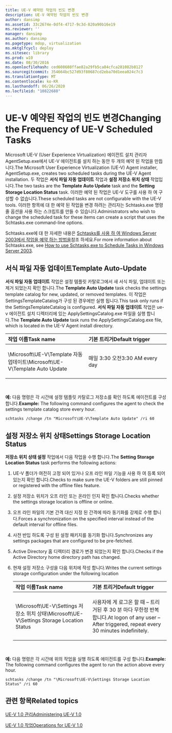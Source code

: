 ```yaml
---
title: UE-V 예약된 작업의 빈도 변경
description: UE-V 예약된 작업의 빈도 변경
author: dansimp
ms.assetid: 33c2674e-0df4-4717-9c3d-820a90b16e19
ms.reviewer: ''
manager: dansimp
ms.author: dansimp
ms.pagetype: mdop, virtualization
ms.mktglfcycl: deploy
ms.sitesec: library
ms.prod: w10
ms.date: 08/30/2016
ms.openlocfilehash: ced608608ffae82a29fb5ca84cfca281082b8127
ms.sourcegitcommit: 354664bc527d93f80687cd2eba70d1eea024c7c3
ms.translationtype: MT
ms.contentlocale: ko-KR
ms.lasthandoff: 06/26/2020
ms.locfileid: "10822688"
---
```

# <span data-ttu-id="a5b30-103">UE-V 예약된 작업의 빈도 변경</span><span class="sxs-lookup"><span data-stu-id="a5b30-103">Changing the Frequency of UE-V Scheduled Tasks</span></span>


<span data-ttu-id="a5b30-104">Microsoft UE-V (User Experience Virtualization) 에이전트 설치 관리자 AgentSetup.exe에서 UE-V 에이전트를 설치 하는 동안 두 개의 예약 된 작업을 만듭니다.</span><span class="sxs-lookup"><span data-stu-id="a5b30-104">The Microsoft User Experience Virtualization (UE-V) Agent installer, AgentSetup.exe, creates two scheduled tasks during the UE-V Agent installation.</span></span> <span data-ttu-id="a5b30-105">두 작업은 **서식 파일 자동 업데이트** 작업과 **설정 저장소 위치 상태** 작업입니다.</span><span class="sxs-lookup"><span data-stu-id="a5b30-105">The two tasks are the **Template Auto Update** task and the **Setting Storage Location Status** task.</span></span> <span data-ttu-id="a5b30-106">이러한 예약 된 작업은 UE-V 도구를 사용 하 여 구성할 수 없습니다.</span><span class="sxs-lookup"><span data-stu-id="a5b30-106">These scheduled tasks are not configurable with the UE-V tools.</span></span> <span data-ttu-id="a5b30-107">이러한 항목에 대 한 예약 된 작업을 변경 하려는 관리자는 Schtasks.exe 명령줄 옵션을 사용 하는 스크립트를 만들 수 있습니다.</span><span class="sxs-lookup"><span data-stu-id="a5b30-107">Administrators who wish to change the scheduled task for these items can create a script that uses the Schtasks.exe command-line options.</span></span>

<span data-ttu-id="a5b30-108">Schtasks.exe에 대 한 자세한 내용은 [Schtasks를 사용 하 여 Windows Server 2003에서 작업을 예약 하는 방법을](https://go.microsoft.com/fwlink/?LinkID=264854)참조 하세요.</span><span class="sxs-lookup"><span data-stu-id="a5b30-108">For more information about Schtasks.exe, see [How to use Schtasks,exe to Schedule Tasks in Windows Server 2003](https://go.microsoft.com/fwlink/?LinkID=264854).</span></span>

## <span data-ttu-id="a5b30-109">서식 파일 자동 업데이트</span><span class="sxs-lookup"><span data-stu-id="a5b30-109">Template Auto-Update</span></span>


<span data-ttu-id="a5b30-110">**서식 파일 자동 업데이트** 작업은 설정 템플릿 카탈로그에서 새 서식 파일, 업데이트 또는 제거 되었는지 확인 합니다.</span><span class="sxs-lookup"><span data-stu-id="a5b30-110">The **Template Auto Update** task checks the settings template catalog for new, updated, or removed templates.</span></span> <span data-ttu-id="a5b30-111">이 작업은 SettingsTemplateCatalog가 구성 된 경우에만 실행 됩니다.</span><span class="sxs-lookup"><span data-stu-id="a5b30-111">This task only runs if the SettingsTemplateCatalog is configured.</span></span> <span data-ttu-id="a5b30-112">**서식 파일 자동 업데이트** 작업은 ue-v 에이전트 설치 디렉터리에 있는 ApplySettingsCatalog.exe 파일을 실행 합니다.</span><span class="sxs-lookup"><span data-stu-id="a5b30-112">The **Template Auto Update** task runs the ApplySettingsCatalog.exe file, which is located in the UE-V Agent install directory.</span></span>

<table>
<colgroup>
<col width="50%" />
<col width="50%" />
</colgroup>
<thead>
<tr class="header">
<th align="left"><span data-ttu-id="a5b30-113">작업 이름</span><span class="sxs-lookup"><span data-stu-id="a5b30-113">Task name</span></span></th>
<th align="left"><span data-ttu-id="a5b30-114">기본 트리거</span><span class="sxs-lookup"><span data-stu-id="a5b30-114">Default trigger</span></span></th>
</tr>
</thead>
<tbody>
<tr class="odd">
<td align="left"><p><span data-ttu-id="a5b30-115">\Microsoft\UE-V\Template 자동 업데이트</span><span class="sxs-lookup"><span data-stu-id="a5b30-115">\Microsoft\UE-V\Template Auto Update</span></span></p></td>
<td align="left"><p><span data-ttu-id="a5b30-116">매일 3:30 오전</span><span class="sxs-lookup"><span data-stu-id="a5b30-116">3:30 AM every day</span></span></p></td>
</tr>
</tbody>
</table>

 

<span data-ttu-id="a5b30-117">**예:** 다음 명령은 각 시간에 설정 템플릿 카탈로그 저장소를 확인 하도록 에이전트를 구성 합니다.</span><span class="sxs-lookup"><span data-stu-id="a5b30-117">**Example:** The following command configures the agent to check the settings template catalog store every hour.</span></span>

``` syntax
schtasks /change /tn "Microsoft\UE-V\Template Auto Update" /ri 60
```

## <span data-ttu-id="a5b30-118">설정 저장소 위치 상태</span><span class="sxs-lookup"><span data-stu-id="a5b30-118">Settings Storage Location Status</span></span>


<span data-ttu-id="a5b30-119">**저장소 위치 상태 설정** 작업에서 다음 작업을 수행 합니다.</span><span class="sxs-lookup"><span data-stu-id="a5b30-119">The **Setting Storage Location Status** task performs the following actions:</span></span>

1.  <span data-ttu-id="a5b30-120">UE-V 폴더가 여전히 고정 되어 있거나 오프 라인 파일 기능을 사용 하 여 등록 되어 있는지 확인 합니다.</span><span class="sxs-lookup"><span data-stu-id="a5b30-120">Checks to make sure the UE-V folders are still pinned or registered with the offline files feature.</span></span>

2.  <span data-ttu-id="a5b30-121">설정 저장소 위치가 오프 라인 또는 온라인 인지 확인 합니다.</span><span class="sxs-lookup"><span data-stu-id="a5b30-121">Checks whether the settings storage location is offline or online.</span></span>

3.  <span data-ttu-id="a5b30-122">오프 라인 파일의 기본 간격 대신 지정 된 간격에 따라 동기화를 강제로 수행 합니다.</span><span class="sxs-lookup"><span data-stu-id="a5b30-122">Forces a synchronization on the specified interval instead of the default interval for offline files.</span></span>

4.  <span data-ttu-id="a5b30-123">사전 반입 하도록 구성 된 설정 패키지를 동기화 합니다.</span><span class="sxs-lookup"><span data-stu-id="a5b30-123">Synchronizes any settings packages that are configured to be pre-fetched.</span></span>

5.  <span data-ttu-id="a5b30-124">Active Directory 홈 디렉터리 경로가 변경 되었는지 확인 합니다.</span><span class="sxs-lookup"><span data-stu-id="a5b30-124">Checks if the Active Directory home directory path has changed.</span></span>

6.  <span data-ttu-id="a5b30-125">현재 설정 저장소 구성을 다음 위치에 작성 합니다.</span><span class="sxs-lookup"><span data-stu-id="a5b30-125">Writes the current settings storage configuration under the following location</span></span>

    <table>
    <colgroup>
    <col width="50%" />
    <col width="50%" />
    </colgroup>
    <thead>
    <tr class="header">
    <th align="left"><span data-ttu-id="a5b30-126">작업 이름</span><span class="sxs-lookup"><span data-stu-id="a5b30-126">Task name</span></span></th>
    <th align="left"><span data-ttu-id="a5b30-127">기본 트리거</span><span class="sxs-lookup"><span data-stu-id="a5b30-127">Default trigger</span></span></th>
    </tr>
    </thead>
    <tbody>
    <tr class="odd">
    <td align="left"><p><span data-ttu-id="a5b30-128">\Microsoft\UE-V\Settings 저장소 위치 상태</span><span class="sxs-lookup"><span data-stu-id="a5b30-128">\Microsoft\UE-V\Settings Storage Location Status</span></span></p></td>
    <td align="left"><p><span data-ttu-id="a5b30-129">사용자에 게 로그온 할 때 – 트리거된 후 30 분 마다 무한정 반복 합니다.</span><span class="sxs-lookup"><span data-stu-id="a5b30-129">At logon of any user – After triggered, repeat every 30 minutes indefinitely.</span></span></p></td>
    </tr>
    </tbody>
    </table>

     

<span data-ttu-id="a5b30-130">**예:** 다음 명령은 각 시간에 위의 작업을 실행 하도록 에이전트를 구성 합니다.</span><span class="sxs-lookup"><span data-stu-id="a5b30-130">**Example:** The following command configures the agent to run the action above every hour.</span></span>

``` syntax
schtasks /change /tn "\Microsoft\UE-V\Settings Storage Location Status" /ri 60
```

## <span data-ttu-id="a5b30-131">관련 항목</span><span class="sxs-lookup"><span data-stu-id="a5b30-131">Related topics</span></span>


[<span data-ttu-id="a5b30-132">UE-V 1.0 관리</span><span class="sxs-lookup"><span data-stu-id="a5b30-132">Administering UE-V 1.0</span></span>](administering-ue-v-10.md)

[<span data-ttu-id="a5b30-133">UE-V 1.0 작업</span><span class="sxs-lookup"><span data-stu-id="a5b30-133">Operations for UE-V 1.0</span></span>](operations-for-ue-v-10.md)

 

 





